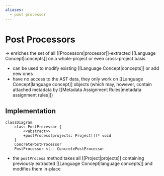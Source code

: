 ```yaml
---
aliases:
  - post processor
---
```

# Post Processors
-> enriches the set of all [[Processors|processor]]-extracted [[Language Concept|concepts]] on a whole-project or even cross-project basis
- can be used to modify existing [[Language Concept|concepts]] or add new ones
- have no access to the AST data, they only work on [[Language Concept|language concept]] objects (which may, however, contain attached metadata by [[Metadata Assignment Rules|metadata assignment rules]])

## Implementation
```mermaid
classDiagram
	class PostProcessor {
		<<abstract>>
		+postProcess(projects: Project[])* void
	}
	ConcretePostProcessor
	PostProcessor <|-- ConcretePostProcessor
```
- the `postProcess` method takes all [[Project|projects]] containing previously extracted [[Language Concept|language concepts]] and modifies them in-place